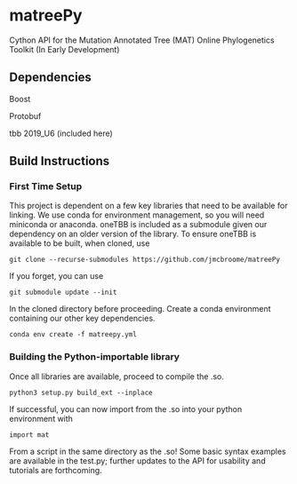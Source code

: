 # matreePy
Cython API for the Mutation Annotated Tree (MAT) Online Phylogenetics Toolkit (In Early Development)

## Dependencies
Boost

Protobuf

tbb 2019_U6 (included here)


## Build Instructions

### First Time Setup

This project is dependent on a few key libraries that need to be available for linking. We use conda for environment management, so you will need miniconda or anaconda. oneTBB is included as a submodule given our dependency on an older version of the library. To ensure oneTBB is available to be built, when cloned, use

```
git clone --recurse-submodules https://github.com/jmcbroome/matreePy
```

If you forget, you can use 

```
git submodule update --init
```

In the cloned directory before proceeding. Create a conda environment containing our other key dependencies.
```
conda env create -f matreepy.yml
```

### Building the Python-importable library
Once all libraries are available, proceed to compile the .so.
```
python3 setup.py build_ext --inplace
```

If successful, you can now import from the .so into your python environment with 

```
import mat
```

From a script in the same directory as the .so! Some basic syntax examples are available in the test.py; further updates to the API for usability and tutorials are forthcoming.

